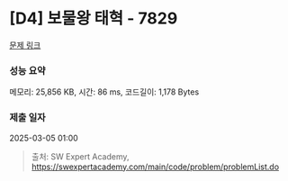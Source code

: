 # [D4] 보물왕 태혁 - 7829 

[문제 링크](https://swexpertacademy.com/main/code/problem/problemDetail.do?contestProbId=AWtInr3auH0DFASy) 

### 성능 요약

메모리: 25,856 KB, 시간: 86 ms, 코드길이: 1,178 Bytes

### 제출 일자

2025-03-05 01:00



> 출처: SW Expert Academy, https://swexpertacademy.com/main/code/problem/problemList.do